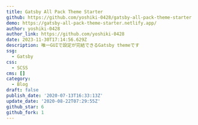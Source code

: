 ```yaml
---
title: Gatsby All Pack Theme Starter
github: https://github.com/yoshiki-0428/gatsby-all-pack-theme-starter
demo: https://gatsby-all-pack-theme-starter.netlify.app/
author: yoshiki-0428
author_link: https://github.com/yoshiki-0428
date: 2023-11-30T17:14:56.629Z
description: 唯一GUIで設定が完結できるGatsby themeです
ssg:
  - Gatsby
css:
  - SCSS
cms: []
category:
  - Blog
draft: false
publish_date: '2020-07-13T16:33:13Z'
update_date: '2020-08-22T07:29:55Z'
github_star: 6
github_fork: 1
---
```


